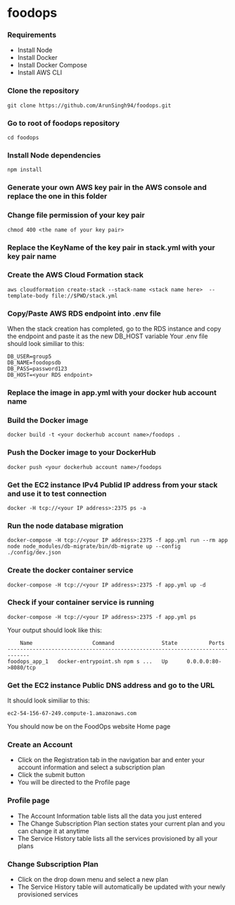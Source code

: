 # foodops

### Requirements
* Install Node
* Install Docker
* Install Docker Compose
* Install AWS CLI

### Clone the repository
```
git clone https://github.com/ArunSingh94/foodops.git
```
### Go to root of foodops repository
```
cd foodops
```
### Install Node dependencies
```
npm install
```
### Generate your own AWS key pair in the AWS console and replace the one in this folder
### Change file permission of your key pair
```
chmod 400 <the name of your key pair>
```
### Replace the KeyName of the key pair in stack.yml with your key pair name
### Create the AWS Cloud Formation stack
```
aws cloudformation create-stack --stack-name <stack name here>  --template-body file://$PWD/stack.yml
```
### Copy/Paste AWS RDS endpoint into .env file
When the stack creation has completed, go to the RDS instance and copy the endpoint and paste it as the new DB_HOST variable
Your .env file should look similiar to this:
```
DB_USER=group5
DB_NAME=foodopsdb
DB_PASS=password123
DB_HOST=<your RDS endpoint>
```
### Replace the image in app.yml with your docker hub account name
### Build the Docker image
```
docker build -t <your dockerhub account name>/foodops .
```
### Push the Docker image to your DockerHub
```
docker push <your dockerhub account name>/foodops
```
### Get the EC2 instance IPv4 Publid IP address from your stack and use it to test connection
```
docker -H tcp://<your IP address>:2375 ps -a
```
### Run the node database migration
```
docker-compose -H tcp://<your IP address>:2375 -f app.yml run --rm app node node_modules/db-migrate/bin/db-migrate up --config ./config/dev.json
```
### Create the docker container service
```
docker-compose -H tcp://<your IP address>:2375 -f app.yml up -d
```
### Check if your container service is running
```
docker-compose -H tcp://<your IP address>:2375 -f app.yml ps
```
Your output should look like this:
```
    Name                   Command               State          Ports        
-----------------------------------------------------------------------------
foodops_app_1   docker-entrypoint.sh npm s ...   Up      0.0.0.0:80->8080/tcp
```
### Get the EC2 instance Public DNS address and go to the URL
It should look similiar to this:
```
ec2-54-156-67-249.compute-1.amazonaws.com
```
You should now be on the FoodOps website Home page
### Create an Account
* Click on the Registration tab in the navigation bar and enter your account information and select a subscription plan
* Click the submit button
* You will be directed to the Profile page
### Profile page
* The Account Information table lists all the data you just entered
* The Change Subscription Plan section states your current plan and you can change it at anytime
* The Service History table lists all the services provisioned by all your plans
### Change Subscription Plan
* Click on the drop down menu and select a new plan
* The Service History table will automatically be updated with your newly provisioned services

